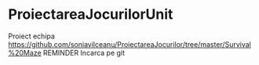 # ProiectareaJocurilorUnit

Proiect echipa
https://github.com/soniavilceanu/ProiectareaJocurilor/tree/master/Survival%20Maze
REMINDER Incarca pe git
